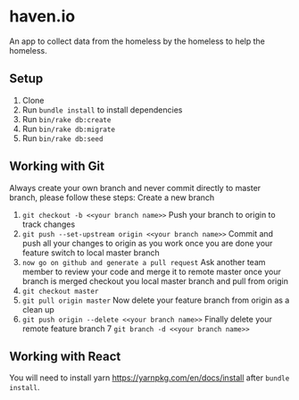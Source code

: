 # haven.io

An app to collect data from the homeless by the homeless to help the homeless.

## Setup
1. Clone
2. Run `bundle install` to install dependencies
3. Run `bin/rake db:create`
4. Run `bin/rake db:migrate`
5. Run `bin/rake db:seed`

## Working with Git
Always create your own branch and never commit directly to master branch, please follow these steps:
Create a new branch
1. `git checkout -b <<your branch name>>`
Push your branch to origin to track changes
2. `git push --set-upstream origin <<your branch name>>`
Commit and push all your changes to origin as you work
once you are done your feature switch to local master branch
3. `now go on github and generate a pull request`
Ask another team member to review your code and merge it to remote master
once your branch is merged checkout you local master branch and pull from origin
4. `git checkout master`
5. `git pull origin master`
Now delete your feature branch from origin as a clean up
6. `git push origin --delete <<your branch name>>`
Finally delete your remote feature branch
7 `git branch -d <<your branch name>>`

## Working with React
You will need to install yarn https://yarnpkg.com/en/docs/install after `bundle install`.